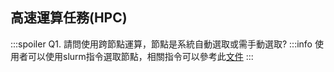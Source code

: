 ## 高速運算任務(HPC)

:::spoiler Q1. 請問使用跨節點運算，節點是系統自動選取或需手動選取?
:::info
使用者可以使用slurm指令選取節點，相關指令可以參考此[文件](https://man.twcc.ai/@twccdocs/B15nJXe-B?type=view#6-Slurm%E6%8C%87%E4%BB%A4)
:::

